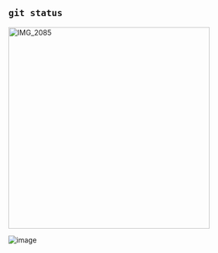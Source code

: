 ## `git status`
<img src="https://github.com/user-attachments/assets/623f905b-ac5d-4280-bed1-0e7b2c824254" alt="IMG_2085" width="400" />

![image](https://github.com/user-attachments/assets/93539d76-7891-4d7e-aef0-d332296bced8)

